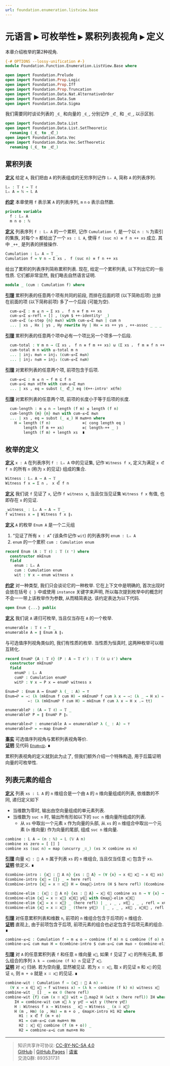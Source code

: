 ```yaml
---
url: foundation.enumeration.listview.base
---
```


# 元语言 ▸ 可枚举性 ▸ 累积列表视角 ▸ 定义

本章介绍枚举的第2种视角.

```agda
{-# OPTIONS --lossy-unification #-}
module Foundation.Function.Enumeration.ListView.Base where

open import Foundation.Prelude
open import Foundation.Prop.Logic
open import Foundation.Prop.Iff
open import Foundation.Prop.Truncation
open import Foundation.Data.Nat.AlternativeOrder
open import Foundation.Data.Sum
open import Foundation.Data.Sigma
```

我们需要同时谈论列表的 `_∈_` 和向量的 `_∈_`, 分别记作 `_∈͆_` 和 `_∈⃗_`, 以示区别.

```agda
open import Foundation.Data.List
open import Foundation.Data.List.SetTheoretic
  renaming (_∈_ to _∈͆_)
open import Foundation.Data.Vec
open import Foundation.Data.Vec.SetTheoretic
  renaming (_∈_ to _∈⃗_)
```

## 累积列表

**<u>定义</u>** 给定 `A`, 我们把由 `A` 的列表组成的无穷序列记作 `𝕃ₙ A`, 简称 `A` 的列表序列.

```agda
𝕃ₙ : 𝕋 ℓ → 𝕋 ℓ
𝕃ₙ A = ℕ → 𝕃 A
```

**<u>约定</u>** 本章使用 `f` 表示某 `A` 的列表序列, `m` `n` `o` 表示自然数.

```agda
private variable
  f : 𝕃ₙ A
  m n o : ℕ
```

**<u>定义</u>** 列表序列 `f : 𝕃ₙ A` 的一个累积, 记作 `Cumulation f`, 是一个以 `n : ℕ` 为索引的集族, 对每个 `n` 都给出了一个 `xs : 𝕃 A`, 使得 `f (suc n) ≡ f n ++ xs` 成立. 其中 `_++_` 是列表的拼接操作.

```agda
Cumulation : 𝕃ₙ A → 𝕋 _
Cumulation f = ∀ n → Σ xs ， f (suc n) ≡ f n ++ xs
```

给出了累积的列表序列简称累积列表. 现在, 给定一个累积列表, 以下列出它的一些性质. 它们都非常显然, 我们略去自然语言证明.

```agda
module _ (cum : Cumulation f) where
```

**<u>引理</u>** 累积列表的任意两个项有共同的前段, 而排在后面的项 (以下简称后项) 比排在前面的项 (以下简称前项) 多了一个后段 (可能为空).

```agda
  cum-≤→Σ : m ≤ n → Σ xs ， f n ≡ f m ++ xs
  cum-≤→Σ ≤-refl = [] , (sym $ ++-identityʳ _)
  cum-≤→Σ (≤-step {n} m≤n) with cum-≤→Σ m≤n | cum n
  ... | xs , Hx | ys , Hy rewrite Hy | Hx = xs ++ ys , ++-assoc _ _ _
```

**<u>引理</u>** 累积列表的任意两个项中必有一个项比另一个项多一个后段.

```agda
  cum-total : ∀ m n → (Σ xs ， f n ≡ f m ++ xs) ⊎ (Σ xs ， f m ≡ f n ++ xs) 
  cum-total m n with ≤-total m n
  ... | inj₁ m≤n = inj₁ (cum-≤→Σ m≤n)
  ... | inj₂ n≤m = inj₂ (cum-≤→Σ n≤m)
```

**<u>引理</u>** 对累积列表的任意两个项, 前项包含于后项.

```agda
  cum-≤→⊆ : m ≤ n → f m ⊆ f n
  cum-≤→⊆ m≤n x∈fm with cum-≤→Σ m≤n
  ... | xs , eq = subst (_ ∈͆_) eq (∈++-introˡ x∈fm)
```

**<u>引理</u>** 对累积列表的任意两个项, 前项的长度小于等于后项的长度.

```agda
  cum-length : m ≤ n → length (f m) ≤ length (f n)
  cum-length {m} {n} m≤n with cum-≤→Σ m≤n
  ... | xs , eq = subst (_ ≤_) H m≤m+n where
    H = length (f n)              ≡⟨ cong length eq ⟩
        length (f m ++ xs)        ≡⟨ length-++ _ ⟩
        length (f m) + length xs  ∎
```

## 枚举的定义

**<u>定义</u>** `x : A` 在列表序列 `f : 𝕃ₙ A` 中的见证集, 记作 `Witness f x`, 定义为满足 `x ∈͆ f n` 的所有 `n` (称为 `x` 的见证) 组成的集合.

```agda
Witness : 𝕃ₙ A → A → 𝕋 _
Witness f x = Σ n ， x ∈͆ f n
```

**<u>定义</u>** 我们说 `f` 见证了 `x`, 记作 `f witness x`, 当且仅当见证集 `Witness f x` 有值, 也即存在 `x` 的见证.

```agda
_witness_ : 𝕃ₙ A → A → 𝕋 _
f witness x = ∥ Witness f x ∥₁
```

**<u>定义</u>** `A` 的枚举 `Enum A` 是一个二元组

1. “见证了所有 `x : A`” (该条件记作 `wit`) 的列表序列 `enum : 𝕃ₙ A`
2. `enum` 的一个累积 `cum : Cumulation enum`

```agda
record Enum (A : 𝕋 ℓ) : 𝕋 (ℓ ⁺) where
  constructor mkEnum
  field
    enum : 𝕃ₙ A
    cum : Cumulation enum
    wit : ∀ x → enum witness x
```

**<u>约定</u>** 对一种类型, 我们只会谈论它的一种枚举. 它在上下文中是明确的, 首次出现时会放在括号 `⦃ ⦄` 中或使用 `instance` 关键字来声明, 所以每次提到枚举中的概念时不会一一带上该枚举作为参数, 从而精简表达. 该约定表达为以下代码.

```agda
open Enum ⦃...⦄ public
```

**<u>定义</u>** 我们说 `A` 递归可枚举, 当且仅当存在 `A` 的一个枚举.

```agda
enumerable : 𝕋 ℓ → 𝕋 _
enumerable A = ∥ Enum A ∥₁
```

与可选值序列视角类似的, 我们有性质的枚举. 当性质为恒真时, 这两种枚举可以相互转化.

```agda
record Enumℙ {A : 𝕋 ℓ} (P : A → 𝕋 ℓ′) : 𝕋 (ℓ ⊔ ℓ′) where
  constructor mkEnumℙ
  field
    enumℙ : 𝕃ₙ A
    cumℙ : Cumulation enumℙ
    witℙ : ∀ x → P x ↔ enumℙ witness x

Enum↔ℙ : Enum A ↔ Enumℙ λ (_ : A) → ⊤
Enum↔ℙ = ⇒: (λ (mkEnum f cum H) → mkEnumℙ f cum λ x → ⇒: (λ _ → H x) ⇐: (λ _ → tt))
          ⇐: (λ (mkEnumℙ f cum H) → mkEnum f cum λ x → H x .⇒ tt)

enumerableℙ : (A → 𝕋 ℓ) → 𝕋 _
enumerableℙ P = ∥ Enumℙ P ∥₁

enumerable↔ℙ : enumerable A ↔ enumerableℙ λ (_ : A) → ⊤
enumerable↔ℙ = ↔-map Enum↔ℙ
```

**<u>事实</U>** 可选值序列视角与累积列表视角等价.  
**<u>证明</U>** 见代码 [`Enum↔Ⓜ`](https://github.com/choukh/MetaLogic/blob/main/src/Foundation/Function/Enumeration/ListView/Properties.agda#L145). ∎

累积列表视角的定义就到此为止了, 但我们额外介绍一个特殊构造, 用于后篇证明向量的可枚举性.

## 列表元素的组合

**<u>定义</u>** 列表 `xs : 𝕃 A` 的 `n` 维组合是一个由 `A` 的 `n` 维向量组成的列表, 依维数的不同, 递归定义如下

- 当维数为零时, 输出由空向量组成的单元素列表.
- 当维数为 `suc n` 时, 输出所有形如以下的 `suc n` 维向量所组成的列表.
  - 从 `xs` 中取出一个元素 `x` 作为向量的头部, 从 `xs` 的 `n` 维组合中取出一个元素 (`n` 维向量) 作为向量的尾部, 组成 `suc n` 维向量.

```agda
combine : 𝕃 A → (n : ℕ) → 𝕃 (𝕍 A n)
combine xs zero = [ [] ]
combine xs (suc n) = map (uncurry _∷_) (xs ⨉ combine xs n)
```

**<u>引理</u>** 向量 `x⃗ : 𝕍 A n` 属于列表 `xs` 的 `n` 维组合, 当且仅当任意 `x⃗` 包含于 `xs`.  
**<u>证明</u>** 依定义. ∎

```agda
∈combine-intro : {x⃗ : 𝕍 A n} {xs : 𝕃 A} → (∀ {x} → x ∈⃗ x⃗ → x ∈͆ xs) → x⃗ ∈͆ combine xs n
∈combine-intro {x⃗ = []} _ = here refl
∈combine-intro {x⃗ = x ∷ x⃗} H = ∈map⨉-intro (H $ here refl) (∈combine-intro $ H ∘ there)

∈combine-elim : {x⃗ : 𝕍 A n} {xs : 𝕃 A} → x⃗ ∈͆ combine xs n → ∀ {x} → x ∈⃗ x⃗ → x ∈͆ xs
∈combine-elim {x⃗ = x ∷ x⃗} x⃗∈͆ y∈⃗ with ∈map⨉-elim x⃗∈͆
∈combine-elim {x⃗ = x ∷ x⃗} _ (here refl) | _ , _ , x∈͆ , _ , refl = x∈͆
∈combine-elim {x⃗ = x ∷ x⃗} _ (there y∈⃗)  | _ , _ , x∈͆ , x⃗∈͆ , refl = ∈combine-elim x⃗∈͆ y∈⃗
```

**<u>引理</u>** 对任意累积列表和维数 `n`, 前项的 `n` 维组合包含于后项的 `n` 维组合.  
**<u>证明</u>** 直观上, 由于前项包含于后项, 前项元素的组合也必定包含于后项元素的组合. ∎

```agda
combine-≤→⊆ : Cumulation f → m ≤ o → combine (f m) n ⊆ combine (f o) n
combine-≤→⊆ cum m≤o H = ∈combine-intro $ cum-≤→⊆ cum m≤o ∘ ∈combine-elim H
```

**<u>引理</u>** 对 `A` 的任意累积列表 `f` 和任意 `n` 维向量 `x⃗`, 如果 `f` 见证了 `x⃗` 的所有元素, 那么组合的序列 `λ k → combine (f k) n` 见证了 `x⃗`.  
**<u>证明</u>** 对 `x⃗` 归纳. 若为空向量, 显然被见证. 若为 `x ∷ x⃗`, 取 `x` 的见证 `m` 和 `x⃗` 的见证 `o`, 则 `m + o` 就是 `x ∷ x⃗` 的见证. ∎

```agda
combine-wit : Cumulation f → (x⃗ : 𝕍 A n) →
  (∀ x → x ∈⃗ x⃗ → f witness x) → (λ k → combine (f k) n) witness x⃗
combine-wit _ [] _ = ex 0 (here refl)
combine-wit {f} cum (x ∷ x⃗) wit = 𝟙.map2 H (wit x (here refl)) IH where
    IH = combine-wit cum x⃗ λ y y∈⃗ → wit y (there y∈⃗)
    H : Witness f x → Witness _ x⃗ → Witness _ (x ∷ x⃗)
    H (m , Hm) (o , Ho) = m + o , ∈map⨉-intro H1 H2 where
      H1 : x ∈͆ f (m + o)
      H1 = cum-≤→⊆ cum m≤m+n Hm
      H2 : x⃗ ∈͆ combine (f (m + o)) _
      H2 = combine-≤→⊆ cum m≤n+m Ho
```

---
> 知识共享许可协议: [CC-BY-NC-SA 4.0](https://creativecommons.org/licenses/by-nc-sa/4.0/deed.zh)  
> [GitHub](https://github.com/choukh/MetaLogic/blob/main/src/Foundation/Function/Enumeration/ListView/Base.lagda.md) | [GitHub Pages](https://choukh.github.io/MetaLogic/Foundation.Function.Enumeration.ListView.Base.html) | [语雀](https://www.yuque.com/ocau/metalogic/foundation.enumeration.listview.base)  
> 交流Q群: 893531731
